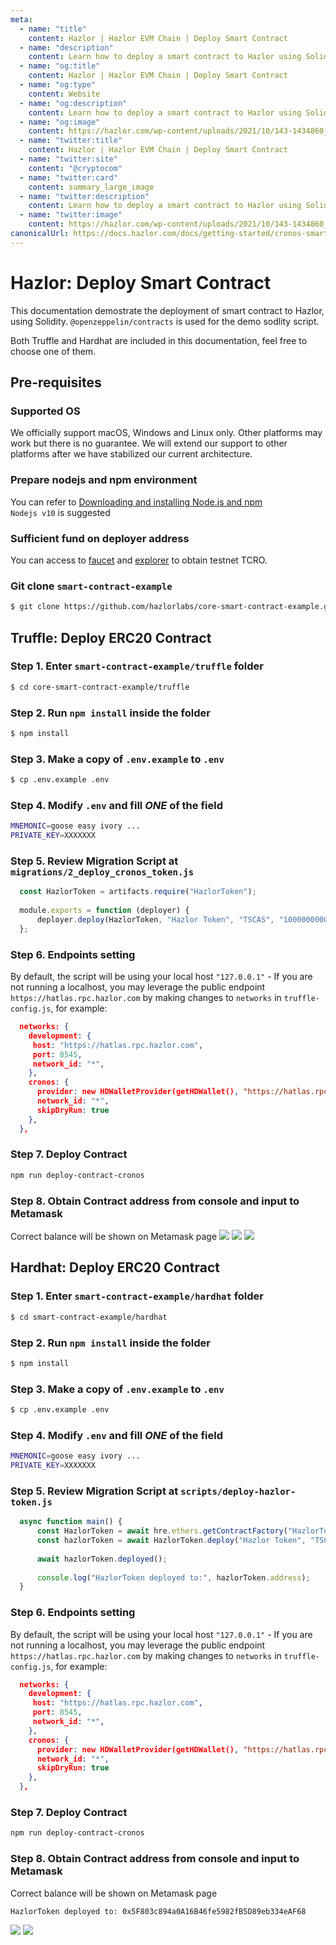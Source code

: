 ```yaml
---
meta:
  - name: "title"
    content: Hazlor | Hazlor EVM Chain | Deploy Smart Contract
  - name: "description"
    content: Learn how to deploy a smart contract to Hazlor using Solidity, both Truffle and Hardhat are included in this technical documentation.
  - name: "og:title"
    content: Hazlor | Hazlor EVM Chain | Deploy Smart Contract
  - name: "og:type"
    content: Website
  - name: "og:description"
    content: Learn how to deploy a smart contract to Hazlor using Solidity, both Truffle and Hardhat are included in this technical documentation.
  - name: "og:image"
    content: https://hazlor.com/wp-content/uploads/2021/10/143-1434860_black-blue-abstract-wallpaper-24500-wallpaper-wallpaper-dark.jpg
  - name: "twitter:title"
    content: Hazlor | Hazlor EVM Chain | Deploy Smart Contract
  - name: "twitter:site"
    content: "@cryptocom"
  - name: "twitter:card"
    content: summary_large_image
  - name: "twitter:description"
    content: Learn how to deploy a smart contract to Hazlor using Solidity, both Truffle and Hardhat are included in this technical documentation.
  - name: "twitter:image"
    content: https://hazlor.com/wp-content/uploads/2021/10/143-1434860_black-blue-abstract-wallpaper-24500-wallpaper-wallpaper-dark.jpg
canonicalUrl: https://docs.hazlor.com/docs/getting-started/cronos-smart-contract.html
---
```


# Hazlor: Deploy Smart Contract

This documentation demostrate the deployment of smart contract to Hazlor, using Solidity. `@openzeppelin/contracts` is used for the demo sodlity script.

Both Truffle and Hardhat are included in this documentation, feel free to choose one of them.

## Pre-requisites

### Supported OS

We officially support macOS, Windows and Linux only. Other platforms may work but there is no guarantee. We will extend our support to other platforms after we have stabilized our current architecture.

### Prepare nodejs and npm environment 

You can refer to [Downloading and installing Node.js and npm](https://docs.npmjs.com/downloading-and-installing-node-js-and-npm)  
`Nodejs v10` is suggested 

### Sufficient fund on deployer address
You can access to [faucet](https://docs.hazlor.com/faucet) and [explorer](https://cronos-explorer.crypto.org/) to obtain testnet TCRO.

### Git clone `smart-contract-example`
  ```bash
  $ git clone https://github.com/hazlorlabs/core-smart-contract-example.git
  ```

## Truffle: Deploy ERC20 Contract

### Step 1. Enter `smart-contract-example/truffle` folder
  ```bash
  $ cd core-smart-contract-example/truffle
  ```

### Step 2. Run `npm install` inside the folder
  ```bash
  $ npm install
  ```

### Step 3. Make a copy of `.env.example` to `.env`
  ```bash
  $ cp .env.example .env
  ```

### Step 4. Modify `.env` and fill *ONE* of the field
  ```bash
  MNEMONIC=goose easy ivory ...
  PRIVATE_KEY=XXXXXXX
  ```

### Step 5. Review Migration Script at `migrations/2_deploy_cronos_token.js`
  ```javascript
    const HazlorToken = artifacts.require("HazlorToken");
    
    module.exports = function (deployer) {
        deployer.deploy(HazlorToken, "Hazlor Token", "TSCAS", "1000000000000000000000000");
    };
  ```
  

### Step 6. Endpoints setting
By default, the script will be using your local host `"127.0.0.1"`  - If you are not running a localhost, you may leverage the public endpoint `https://hatlas.rpc.hazlor.com` by making changes to `networks` in `truffle-config.js`, for example:

```json
  networks: {
    development: {
     host: "https://hatlas.rpc.hazlor.com",     
     port: 8545,            
     network_id: "*",       
    },
    cronos: {
      provider: new HDWalletProvider(getHDWallet(), "https://hatlas.rpc.hazlor.com:8545"), 
      network_id: "*",
      skipDryRun: true
    },
  },
```

### Step 7. Deploy Contract
  ```bash
  npm run deploy-contract-cronos
  ```

### Step 8. Obtain Contract address from console and input to Metamask
Correct balance will be shown on Metamask page
<img src="./assets/cronos-smart-contract/truffle_deploy_contract_address.png" />
<img src="./assets/cronos-smart-contract/metamask_add_tokens.png" />
<img src="./assets/cronos-smart-contract/metamask_add_token_success.png" />

## Hardhat: Deploy ERC20 Contract
### Step 1. Enter `smart-contract-example/hardhat` folder
  ```bash
  $ cd smart-contract-example/hardhat
  ```

### Step 2. Run `npm install` inside the folder
  ```bash
  $ npm install
  ```

### Step 3. Make a copy of `.env.example` to `.env`
  ```bash
  $ cp .env.example .env
  ```

### Step 4. Modify `.env` and fill *ONE* of the field
  ```bash
  MNEMONIC=goose easy ivory ...
  PRIVATE_KEY=XXXXXXX
  ```

### Step 5. Review Migration Script at `scripts/deploy-hazlor-token.js`
  ```javascript
    async function main() {
        const HazlorToken = await hre.ethers.getContractFactory("HazlorToken");
        const hazlorToken = await HazlorToken.deploy("Hazlor Token", "TSCAS", "1000000000000000000000000");
    
        await hazlorToken.deployed();
    
        console.log("HazlorToken deployed to:", hazlorToken.address);
    }
  ```

### Step 6. Endpoints setting
By default, the script will be using your local host `"127.0.0.1"`  - If you are not running a localhost, you may leverage the public endpoint `https://hatlas.rpc.hazlor.com` by making changes to `networks` in `truffle-config.js`, for example:

```json
  networks: {
    development: {
     host: "https://hatlas.rpc.hazlor.com",     
     port: 8545,            
     network_id: "*",       
    },
    cronos: {
      provider: new HDWalletProvider(getHDWallet(), "https://hatlas.rpc.hazlor.com:8545"), 
      network_id: "*",
      skipDryRun: true
    },
  },
```
### Step 7. Deploy Contract
  ```bash
  npm run deploy-contract-cronos
  ```

### Step 8. Obtain Contract address from console and input to Metamask
Correct balance will be shown on Metamask page
  ```bash
  HazlorToken deployed to: 0x5F803c894a0A16B46fe5982fB5D89eb334eAF68
  ```
<img src="./assets/cronos-smart-contract/metamask_add_tokens.png" />
<img src="./assets/cronos-smart-contract/metamask_add_token_success.png" />
